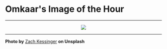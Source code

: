 # Omkaar's Image of the Hour

---

<div align="center">

<a href="https://unsplash.com/photos/night-sky-with-aurora-borealis-over-a-forest-B-vjWtZLC9g">
  <img src="https://images.unsplash.com/photo-1747633126452-dee49902fc6e?crop=entropy&cs=tinysrgb&fit=max&fm=jpg&ixid=M3w3NjA2Nzh8MHwxfHJhbmRvbXx8fHx8fHx8fDE3NTAwMzkyMDB8&ixlib=rb-4.1.0&q=80&w=1080" style="max-width:100%; height:auto;">
</a>



</div>

---

**Photo by** [Zach Kessinger](https://unsplash.com/@wonderwallphotos) **on Unsplash**
